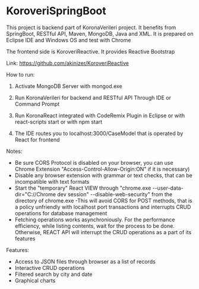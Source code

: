 # KoroveriSpringBoot

This project is backend part of KoronaVerileri project. It benefits from SpringBoot, RESTful API, Maven, MongoDB, Java and XML. It is prepared on Eclipse IDE and Windows OS and test with Chrome

The frontend side is KoroveriReactive. It provides Reactive Bootstrap 

Link: https://github.com/akinizer/KoroveriReactive

How to run:
  1. Activate MongoDB Server with mongod.exe	
  2. Run KoronaVerileri for backend and RESTful API
	    Through IDE or Command Prompt
  3. Run KoronaReact integrated with CodeRemix Plugin 
	  in Eclipse
	  or with react-scripts start
	  or with npm start
	
  4. The IDE routes you to localhost:3000/CaseModel that is operated by React for frontend

Notes: 
   - Be sure CORS Protocol is disabled on your browser, you can use Chrome Extension "Access-Control-Allow-Origin:ON" if it is necessary)
   - Disable any browser extension with grammar or text checks, that can be incompatible with text formats
   - Start the "temporary" React VIEW through "chrome.exe --user-data-dir="C://Chrome dev session" --disable-web-security" from the directory of chrome.exe
   	-This will avoid CORS for POST methods, that is a policy unfriendly with localhost port transactions and interrupts CRUD operations for database management
   - Fetching operations works asynchroniously. For the performance efficiency, while listing contents, wait for the process to be done. 
   	Otherwise, REACT API will interrupt the CRUD operations as a part of its features   
   
Features:
  - Access to JSON files through browser as a list of records
  - Interactive CRUD operations
  - Filtered search by city and date
  - Graphical charts
